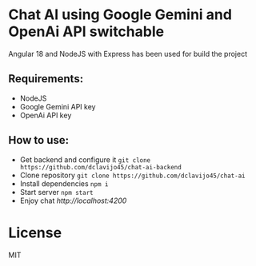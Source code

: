 Chat AI using Google Gemini and OpenAi API switchable
=======

Angular 18 and NodeJS with Express has been used for build the project

Requirements:
---------------

- NodeJS
- Google Gemini API key
- OpenAi API key

How to use:
---------------

- Get backend and configure it ```git clone https://github.com/dclavijo45/chat-ai-backend```
- Clone repository  ```git clone https://github.com/dclavijo45/chat-ai```
- Install dependencies ```npm i```
- Start server ```npm start```
- Enjoy chat _http://localhost:4200_
  

License
=======
MIT
